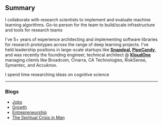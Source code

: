 ## Summary

I collaborate with research scientists to implement and evaluate machine learning algorithms. Go-to person for the team to build/scale infrastructure and tools for research teams

I've 5+ years of experience architecting and implementing software libraries for research prototypes across the range of deep learning projects. I've held leadership positions in large-scale startups like **[Snapdeal](https://www.snapdeal.com/), [PipeCandy](https://pipecandy.com/)**, and was recently the founding engineer, technical architect @ **[KloudOne](https://www.kloudone.com/)** managing clients like Broadcom, Cinarra, CA Technologies, RiskSense, Symantec, and Accuknox.

I spend time researching ideas on cognitive science

--- 


### Blogs
* [Jobs](https://www.linkedin.com/pulse/future-jobs-fauzan-baig/?trackingId=9fagDVmCTpGLsJ%2BtnHWZgw%3D%3D)
* [Growth](https://www.linkedin.com/pulse/growth-fauzan-baig/)
* [Entrepreneurship](https://www.linkedin.com/pulse/entrepreneurship-fauzan-baig/)
* [The Spiritual Crisis in Man](https://www.linkedin.com/pulse/spiritual-crisis-man-fauzan-baig/?trackingId=UhAlcDFIRZiRSFBAAY8UAQ%3D%3D)

